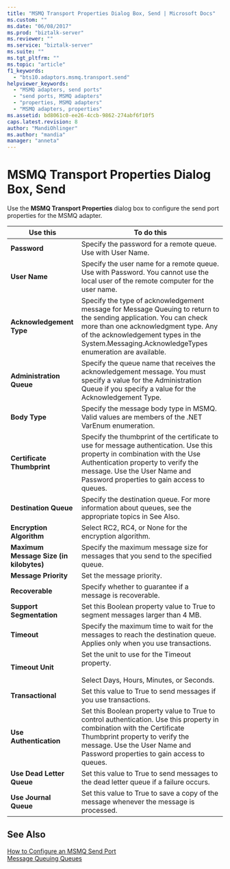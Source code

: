 ```yaml
---
title: "MSMQ Transport Properties Dialog Box, Send | Microsoft Docs"
ms.custom: ""
ms.date: "06/08/2017"
ms.prod: "biztalk-server"
ms.reviewer: ""
ms.service: "biztalk-server"
ms.suite: ""
ms.tgt_pltfrm: ""
ms.topic: "article"
f1_keywords: 
  - "bts10.adaptors.msmq.transport.send"
helpviewer_keywords: 
  - "MSMQ adapters, send ports"
  - "send ports, MSMQ adapters"
  - "properties, MSMQ adapters"
  - "MSMQ adapters, properties"
ms.assetid: bd8061c0-ee26-4ccb-9862-274abf6f10f5
caps.latest.revision: 8
author: "MandiOhlinger"
ms.author: "mandia"
manager: "anneta"
---
```

# MSMQ Transport Properties Dialog Box, Send
Use the **MSMQ Transport Properties** dialog box to configure the send port properties for the MSMQ adapter.  
  
|Use this|To do this|  
|--------------|----------------|  
|**Password**|Specify the password for a remote queue. Use with User Name.|  
|**User Name**|Specify the user name for a remote queue. Use with Password. You cannot use the local user of the remote computer for the user name.|  
|**Acknowledgement Type**|Specify the type of acknowledgement message for Message Queuing to return to the sending application. You can check more than one acknowledgment type. Any of the acknowledgement types in the System.Messaging.AcknowledgeTypes enumeration are available.|  
|**Administration Queue**|Specify the queue name that receives the acknowledgement message. You must specify a value for the Administration Queue if you specify a value for the Acknowledgement Type.|  
|**Body Type**|Specify the message body type in MSMQ. Valid values are members of the .NET VarEnum enumeration.|  
|**Certificate Thumbprint**|Specify the thumbprint of the certificate to use for message authentication. Use this property in combination with the Use Authentication property to verify the message. Use the User Name and Password properties to gain access to queues.|  
|**Destination Queue**|Specify the destination queue. For more information about queues, see the appropriate topics in See Also.|  
|**Encryption Algorithm**|Select RC2, RC4, or None for the encryption algorithm.|  
|**Maximum Message Size (in kilobytes)**|Specify the maximum message size for messages that you send to the specified queue.|  
|**Message Priority**|Set the message priority.|  
|**Recoverable**|Specify whether to guarantee if a message is recoverable.|  
|**Support Segmentation**|Set this Boolean property value to True to segment messages larger than 4 MB.|  
|**Timeout**|Specify the maximum time to wait for the messages to reach the destination queue. Applies only when you use transactions.|  
|**Timeout Unit**|Set the unit to use for the Timeout property.<br /><br /> Select Days, Hours, Minutes, or Seconds.|  
|**Transactional**|Set this value to True to send messages if you use transactions.|  
|**Use Authentication**|Set this Boolean property value to True to control authentication. Use this property in combination with the Certificate Thumbprint property to verify the message. Use the User Name and Password properties to gain access to queues.|  
|**Use Dead Letter Queue**|Set this value to True to send messages to the dead letter queue if a failure occurs.|  
|**Use Journal Queue**|Set this value to True to save a copy of the message whenever the message is processed.|  
  
## See Also  
 [How to Configure an MSMQ Send Port](../core/how-to-configure-an-msmq-send-port.md)   
 [Message Queuing Queues](../core/message-queuing-queues.md)